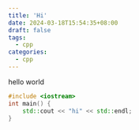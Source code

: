 ```yaml
---
title: 'Hi'
date: 2024-03-18T15:54:35+08:00
draft: false
tags: 
  - cpp
categories:
  - cpp
---
```


hello world

```cpp
#include <iostream>
int main() {
    std::cout << "hi" << std::endl;
}
```